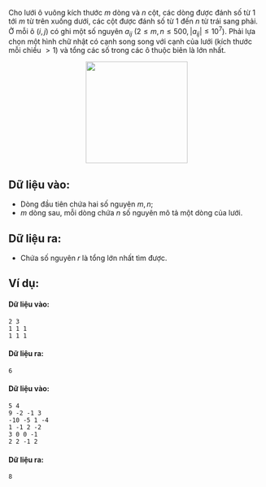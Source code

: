 Cho lưới ô vuông kích thước $m$ dòng và $n$ cột, các dòng được đánh số từ $1$ tới $m$ từ trên xuống dưới, các cột được đánh số từ $1$ đến $n$ từ trái sang phải. Ở mỗi ô $(i, j)$ có ghi một số nguyên $a_{ij}\ (2 ≤ m, n ≤ 500, |a_{ij}| ≤ 10^7)$. Phải lựa chọn một hình chữ nhật có cạnh song song với cạnh của lưới (kích thước mỗi chiều $>1$) và tổng các số trong các ô thuộc biên là lớn nhất.
<center><img src="/images/problems/252/CHOOSE2.png" width="200px" /></center>

## Dữ liệu vào:
- Dòng đầu tiên chứa hai số nguyên $m, n$;
- $m$ dòng sau, mỗi dòng chứa $n$ số nguyên mô tả một dòng của lưới.

## Dữ liệu ra:
- Chứa số nguyên $r$ là tổng lớn nhất tìm được.

## Ví dụ:
#### Dữ liệu vào:
```
2 3
1 1 1
1 1 1
```

#### Dữ liệu ra:
```
6
```

#### Dữ liệu vào:
```
5 4
9 -2 -1 3
-10 -5 1 -4
1 -1 2 -2
3 0 0 -1
2 2 -1 2
```

#### Dữ liệu ra:
```
8
```